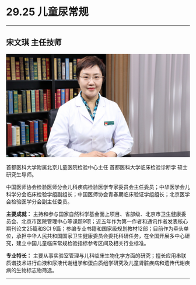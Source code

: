 # 29.25 儿童尿常规

---

## 宋文琪 主任技师

![1685943615870](image/c29_025/1685943615870.png)

首都医科大学附属北京儿童医院检验中心主任 首都医科大学临床检验诊断学 硕士研究生导师。

中国医师协会检验医师分会儿科疾病检验医学专家委员会主任委员；中华医学会儿科学分会临床检验学组副组长；中国医师协会青春期临床验证学组组长；北京医学会检验医学分会副主任委员。

**主要成就：** 主持和参与国家自然科学基金面上项目、省部级、北京市卫生健康委员会、北京市医院管理中心等课题9项；近五年作为第一作者和通讯作者发表核心期刊论文25篇和SCI 9篇；参编专业书籍和国家级规划教材12部；目前作为牵头单位，承担中华人民共和国国家卫生健康委员会委托科研任务，在全国开展多中心研究，建立中国儿童临床常规检验指标参考区间及相关行业标准。

**专业特长：** 主要从事实验室管理与儿科临床生物化学方面的研究；擅长应用串联质谱技术进行血液和尿液代谢组学和蛋白质组学研究及儿童肾脏疾病和遗传代谢疾病的生物标志物筛选。

---
